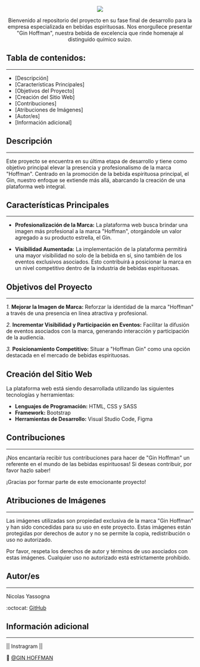 <p align="center"><img src="/assets/img/logo_navbar.png"/></p> 
<p align="center">Bienvenido al repositorio del proyecto en su fase final de desarrollo para la empresa especializada en bebidas espirituosas. Nos enorgullece presentar "Gin Hoffman", nuestra bebida de excelencia que rinde homenaje al distinguido químico suizo.</p>


## Tabla de contenidos:
---

- [Descripción]
- [Características Principales]
- [Objetivos del Proyecto]
- [Creación del Sitio Web]
- [Contribuciones]
- [Atribuciones de Imágenes]
- [Autor/es]
- [Información adicional]



## Descripción
---
Este proyecto se encuentra en su última etapa de desarrollo y tiene como objetivo principal elevar la presencia y profesionalismo de la marca "Hoffman". Centrado en la promoción de la bebida espirituosa principal, el Gin, nuestro enfoque se extiende más allá, abarcando la creación de una plataforma web integral.

## Características Principales
---
- **Profesionalización de la Marca:** La plataforma web busca brindar una imagen más profesional a la marca "Hoffman", otorgándole un valor agregado a su producto estrella, el Gin.

- **Visibilidad Aumentada:** La implementación de la plataforma permitirá una mayor visibilidad no solo de la bebida en sí, sino también de los eventos exclusivos asociados. Esto contribuirá a posicionar la marca en un nivel competitivo dentro de la industria de bebidas espirituosas.
 	
## Objetivos del Proyecto
---
*1.* **Mejorar la Imagen de Marca:** Reforzar la identidad de la marca "Hoffman" a través de una presencia en línea atractiva y profesional.

*2.* **Incrementar Visibilidad y Participación en Eventos:** Facilitar la difusión de eventos asociados con la marca, generando interacción y participación de la audiencia.

*3.* **Posicionamiento Competitivo:** Situar a "Hoffman Gin" como una opción destacada en el mercado de bebidas espirituosas.

## Creación del Sitio Web

La plataforma web está siendo desarrollada utilizando las siguientes tecnologías y herramientas:

- **Lenguajes de Programación:** HTML, CSS y SASS
- **Framework:** Bootstrap
- **Herramientas de Desarrollo:** Visual Studio Code, Figma

## Contribuciones
---
¡Nos encantaría recibir tus contribuciones para hacer de "Gin Hoffman" un referente en el mundo de las bebidas espirituosas! Si deseas contribuir, por favor hazlo saber!

¡Gracias por formar parte de este emocionante proyecto!

## Atribuciones de Imágenes
---
Las imágenes utilizadas son propiedad exclusiva de la marca "Gin Hoffman" y han sido concedidas para su uso en este proyecto. Estas imágenes están protegidas por derechos de autor y no se permite la copia, redistribución o uso no autorizado.

Por favor, respeta los derechos de autor y términos de uso asociados con estas imágenes. Cualquier uso no autorizado está estrictamente prohibido.

## Autor/es
---
Nicolas Yassogna

:octocat: [GitHub](https://github.com/nicoyasso)

## Información adicional
---
|| Instragram ||

🍹 [@GIN HOFFMAN](https://www.instagram.com/ginhofmann/)
